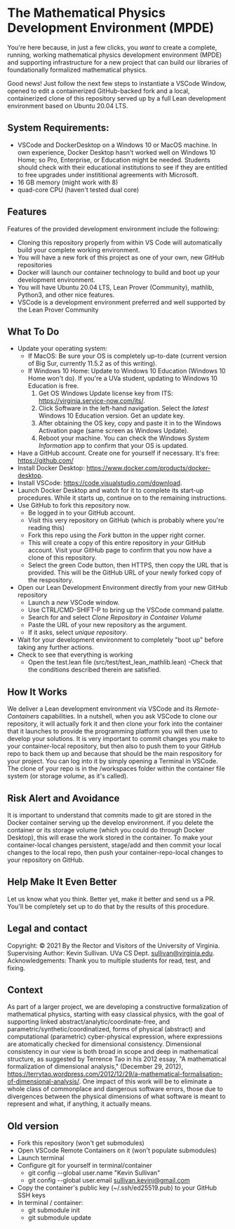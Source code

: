 # The Mathematical Physics Development Environment (MPDE)

You're here because, in just a few clicks, you *want* to create a complete, running, working mathematical physics development environment (MPDE) and supporting infrastructure for a new project that can build our libraries of foundationally formalized mathematical physics. 

Good news! Just follow the next few steps to instantiate a VSCode Window, opened to edit a containerized GitHub-backed fork and a local, containerized clone of this repository served up by a full Lean development environment based on Ubuntu 20.04 LTS. 

## System Requirements:

- VSCode and DockerDesktop on a Windows 10 or MacOS machine. In own experience, Docker Desktop hasn't worked well on Windows 10 Home; so Pro, Enterprise, or Education might be needed. Students should check with their educational institutions to see if they are entitled to free upgrades under instititional agreements with Microsoft.
- 16 GB memory  (might work with 8)
- quad-core CPU (haven't tested dual core)

## Features

Features of the provided development environment include the following:

- Cloning this repository properly from within VS Code will automatically build your complete working environment.
- You will have a new fork of this project as one of your own, new GitHub repositories
- Docker will launch our container technology to build and boot up your development environment. 
- You will have Ubuntu 20.04 LTS, Lean Prover (Community), mathlib, Python3, and other nice features.
- VSCode is a development environment preferred and well supported by the Lean Prover Community

## What To Do
- Update your operating system:
  - If MacOS: Be sure your OS is completely up-to-date (current version of Big Sur, currently 11.5.2 as of this writing).
  - If Windows 10 Home: Update to Windows 10 Education (Windows 10 Home won't do). If you're a UVa student, updating to Windows 10 Education is free.
    1. Get OS Windows Update license key from ITS: https://virginia.service-now.com/its/.  
    2. Click Software in the left-hand navigation. Select the *latest* Windows 10 Education version. Get an update key.
    3. After obtaining the OS key, copy and paste it in to the Windows Activation page (same screen as Windows Update).
    4. Reboot your machine. You can check the Windows *System Information* app to confirm that your OS is updated.
- Have a GitHub account. Create one for yourself if necessary. It's free: https://github.com/
- Install Docker Desktop: https://www.docker.com/products/docker-desktop.
- Install VSCode: https://code.visualstudio.com/download.
- Launch Docker Desktop and watch for it to complete its start-up procedures. While it starts up, continue on to the remaining instructions. 
- Use GitHub to fork this repository now. 
  - Be logged in to your GitHub account.
  - Visit this very repository on GitHub (which is probably where you're reading this)
  - Fork this repo using the *Fork* button in the upper right corner. 
  -   This will create a copy of this entire repository in *your* GitHub account. Visit your GitHub page to confirm that you now have a clone of this repository. 
  -   Select the green Code button, then HTTPS, then copy the URL that is provided. This will be the GitHub URL of your newly forked copy of the respository.
- Open our Lean Development Environment directly from your new GitHub repository
  - Launch a *new* VSCode window. 
  - Use CTRL/CMD-SHIFT-P to bring up the VSCode command palatte. 
  - Search for and select *Clone Repository in Container Volume*
  - Paste the URL of your new repository as the argument.
  - If it asks, select *unique repository*.
- Wait for your development environment to completely "boot up" before taking any further actions.
- Check to see that everything is working
  - Open the test.lean file (src/test/test_lean_mathlib.lean)
  -Check that the conditions described therein are satisfied.

## How It Works
We deliver a Lean development environment via VSCode and its *Remote-Containers* capabilities. In a nutshell, when you ask VSCode to clone our repository, it will actually fork it and then clone your fork into the container that it launches to provide the programming platform you will then use to develop your solutions. It is very important to commit changes you make to your container-local repository, but then also to push them to your GitHub repo to back them up and because that should be the main respository for your project. You can log into it by simply opening a Terminal in VSCode. The clone of your repo is in the /workspaces folder within the container file system (or storage *volume*, as it's called).

## Risk Alert and Avoidance
It is important to understand that commits made to git are stored in the Docker container serving up the develop environment.  if you delete the container or its storage volume (which you could do through Docker Desktop), this will erase the work stored in the container. To make your container-local changes persistent, stage/add and then commit your local changes to the local repo, then push your container-repo-local changes to your repository on GitHub. 

## Help Make It Even Better
Let us know what you think. Better yet, make it better and send us a PR. You'll be completely set up to do that by the results of this procedure. 


## Legal and contact
Copyright: © 2021 By the Rector and Visitors of the University of Virginia.
Supervising Author: Kevin Sullivan. UVa CS Dept. sullivan@virginia.edu. 
Acknowledgements: Thank you to multiple students for read, test, and fixing.

## Context

As part of a larger project, we are developing a constructive formalization of mathematical physics, starting with easy classical physics, with the goal of supporting linked abstract/analytic/coordinate-free, and parametric/synthetic/coordinatized, forms of physical (abstract) and computational (parametric) cyber-physical expression, where expressions are atomatically checked for dimensional consistency. Dimensional consistency in our view is both broad in scope and deep in mathematical structure, as suggested by Terrence Tao in his 2012 essay, "A mathematical formalization of dimensional analysis," (December 29, 2012),  https://terrytao.wordpress.com/2012/12/29/a-mathematical-formalisation-of-dimensional-analysis/. One impact of this work will be to eliminate a whole class of commonplace and dangerous software errors, those due to divergences between the physical dimensions of what software is meant to represent and what, if anything, it actually means.



## Old version

- Fork this repository (won't get submodules)
- Open VSCode Remote Containers on it (won't populate submodules)
- Launch terminal
- Configure git for yourself in terminal/container
  - git config --global user.name "Kevin Sullivan"
  - git config --global user.email sullivan.kevinj@gmail.com
- Copy the container's public key (~/.ssh/ed25519.pub) to your GitHub SSH keys
- In terminal / container:
  - git submodule init
  - git submodule update
